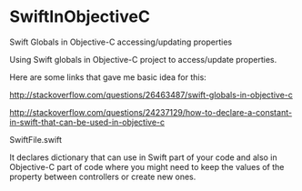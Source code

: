 # SwiftInObjectiveC
Swift Globals in Objective-C accessing/updating properties

Using Swift globals in Objective-C project to access/update properties. 

Here are some links that gave me basic idea for this: 

http://stackoverflow.com/questions/26463487/swift-globals-in-objective-c

http://stackoverflow.com/questions/24237129/how-to-declare-a-constant-in-swift-that-can-be-used-in-objective-c

SwiftFile.swift

It declares dictionary that can use in Swift part of your code and also in Objective-C part of code where you might need to keep the values of the property between controllers or create new ones. 

